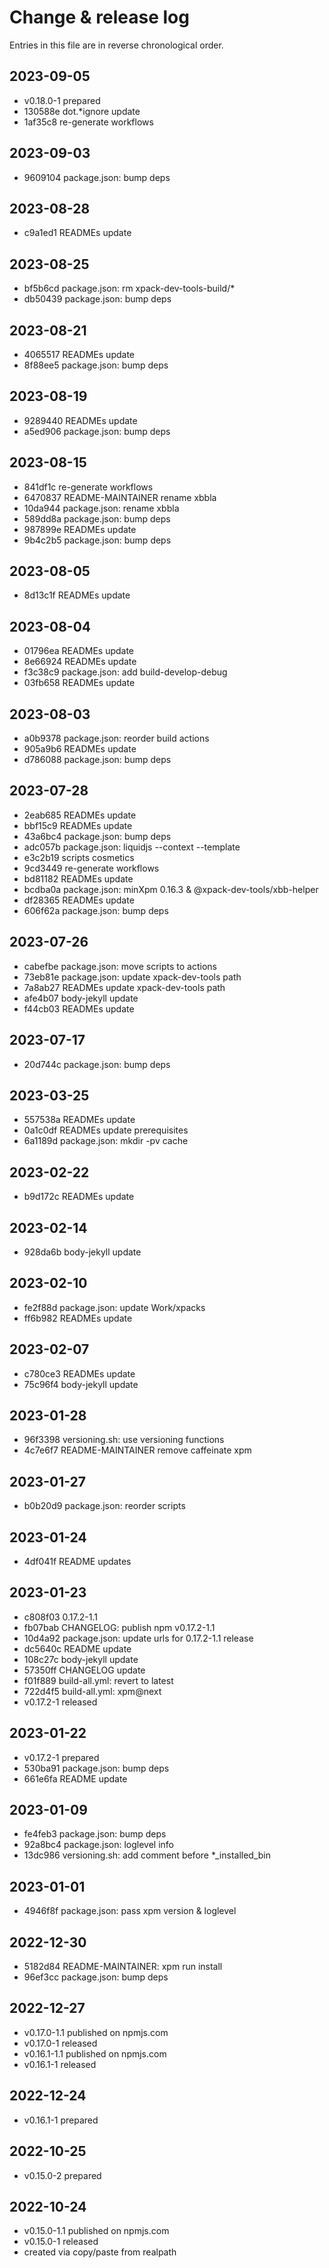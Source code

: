 # Change & release log

Entries in this file are in reverse chronological order.

## 2023-09-05

* v0.18.0-1 prepared
* 130588e dot.*ignore update
* 1af35c8 re-generate workflows

## 2023-09-03

* 9609104 package.json: bump deps

## 2023-08-28

* c9a1ed1 READMEs update

## 2023-08-25

* bf5b6cd package.json: rm xpack-dev-tools-build/*
* db50439 package.json: bump deps

## 2023-08-21

* 4065517 READMEs update
* 8f88ee5 package.json: bump deps

## 2023-08-19

* 9289440 READMEs update
* a5ed906 package.json: bump deps

## 2023-08-15

* 841df1c re-generate workflows
* 6470837 README-MAINTAINER rename xbbla
* 10da944 package.json: rename xbbla
* 589dd8a package.json: bump deps
* 987899e READMEs update
* 9b4c2b5 package.json: bump deps

## 2023-08-05

* 8d13c1f READMEs update

## 2023-08-04

* 01796ea READMEs update
* 8e66924 READMEs update
* f3c38c9 package.json: add build-develop-debug
* 03fb658 READMEs update

## 2023-08-03

* a0b9378 package.json: reorder build actions
* 905a9b6 READMEs update
* d786088 package.json: bump deps

## 2023-07-28

* 2eab685 READMEs update
* bbf15c9 READMEs update
* 43a6bc4 package.json: bump deps
* adc057b package.json: liquidjs --context --template
* e3c2b19 scripts cosmetics
* 9cd3449 re-generate workflows
* bd81182 READMEs update
* bcdba0a package.json: minXpm 0.16.3 & @xpack-dev-tools/xbb-helper
* df28365 READMEs update
* 606f62a package.json: bump deps

## 2023-07-26

* cabefbe package.json: move scripts to actions
* 73eb81e package.json: update xpack-dev-tools path
* 7a8ab27 READMEs update xpack-dev-tools path
* afe4b07 body-jekyll update
* f44cb03 READMEs update

## 2023-07-17

* 20d744c package.json: bump deps

## 2023-03-25

* 557538a READMEs update
* 0a1c0df READMEs update prerequisites
* 6a1189d package.json: mkdir -pv cache

## 2023-02-22

* b9d172c READMEs update

## 2023-02-14

* 928da6b body-jekyll update

## 2023-02-10

* fe2f88d package.json: update Work/xpacks
* ff6b982 READMEs update

## 2023-02-07

* c780ce3 READMEs update
* 75c96f4 body-jekyll update

## 2023-01-28

* 96f3398 versioning.sh: use versioning functions
* 4c7e6f7 README-MAINTAINER remove caffeinate xpm

## 2023-01-27

* b0b20d9 package.json: reorder scripts

## 2023-01-24

* 4df041f README updates

## 2023-01-23

* c808f03 0.17.2-1.1
* fb07bab CHANGELOG: publish npm v0.17.2-1.1
* 10d4a92 package.json: update urls for 0.17.2-1.1 release
* dc5640c README update
* 108c27c body-jekyll update
* 57350ff CHANGELOG update
* f01f889 build-all.yml: revert to latest
* 722d4f5 build-all.yml: xpm@next
* v0.17.2-1 released

## 2023-01-22

* v0.17.2-1 prepared
* 530ba91 package.json: bump deps
* 661e6fa README update

## 2023-01-09

* fe4feb3 package.json: bump deps
* 92a8bc4 package.json: loglevel info
* 13dc986 versioning.sh: add comment before *_installed_bin

## 2023-01-01

* 4946f8f package.json: pass xpm version & loglevel

## 2022-12-30

* 5182d84 README-MAINTAINER: xpm run install
* 96ef3cc package.json: bump deps

## 2022-12-27

* v0.17.0-1.1 published on npmjs.com
* v0.17.0-1 released
* v0.16.1-1.1 published on npmjs.com
* v0.16.1-1 released

## 2022-12-24

* v0.16.1-1 prepared

## 2022-10-25

* v0.15.0-2 prepared

## 2022-10-24

* v0.15.0-1.1 published on npmjs.com
* v0.15.0-1 released
* created via copy/paste from realpath
